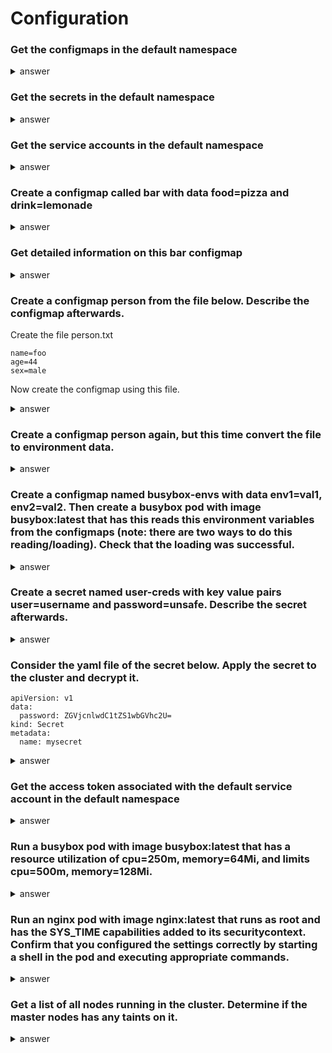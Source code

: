 # Configuration
### Get the configmaps in the default namespace
<details>
<summary>answer</summary>
<p>

```
k get cm
```

```
k get configmap
```

```
k get configmaps
```

</p>
</details>

### Get the secrets in the default namespace
<details>
<summary>answer</summary>
<p>

```
k get secrets
```

```
k get secrets
```

</p>
</details>

### Get the service accounts in the default namespace
<details>
<summary>answer</summary>
<p>

```
k get sa
```

```
k get serviceaccount
```

```
k get serviceaccounts
```

</p>
</details>

### Create a configmap called bar with data food=pizza and drink=lemonade
<details>
<summary>answer</summary>
<p>

```
k create cm bar --from-literal=food=pizza --from-literal=drink=lemonade
```

</p>
</details>

### Get detailed information on this bar configmap
<details>
<summary>answer</summary>
<p>

```
k describe cm bar
```
The output is given below.
```
Name:         bar
Namespace:    default
Labels:       <none>
Annotations:  <none>

Data
====
drink:
----
lemonade
food:
----
pizza
Events:  <none>
```

</p>
</details>

### Create a configmap person from the file below. Describe the configmap afterwards.
Create the file person.txt
```
name=foo
age=44
sex=male
```
Now create the configmap using this file.
<details>
<summary>answer</summary>
<p>

```
k create cm person --from-file=person.txt
```

```
k describe cm person
```

</p>
</details>

### Create a configmap person again, but this time convert the file to environment data.

<details>
<summary>answer</summary>
<p>

```
k create cm person --from-file=person.txt
```

```
Name:         person
Namespace:    default
Labels:       <none>
Annotations:  <none>

Data
====
age:
----
44
name:
----
foo
sex:
----
male
Events:  <none>
```

</p>
</details>

### Create a configmap named busybox-envs with data env1=val1, env2=val2. Then create a busybox pod with image busybox:latest that has this reads this environment variables from the configmaps (note: there are two ways to do this reading/loading). Check that the loading was successful.

<details>
<summary>answer</summary>
<p>

```
k create cm busybox-envs --from-literal=env1=val1 --from-literal=env2=val2
```

```
apiVersion: v1
kind: Pod
metadata:
  labels:
    run: busybox
  name: busybox
spec:
  containers:
  - image: busybox
    name: busybox
    envFrom:
    - configMapRef:
        name: busybox-envs
    command:
    - env
```

```
terminal ~ k logs busybox | grep env
env1=val1
env2=val2
```


</p>
</details>

### Create a secret named user-creds with key value pairs user=username and password=unsafe. Describe the secret afterwards.

<details>
<summary>answer</summary>
<p>

```
k create secret generic user-creds --from-literal=user=username --from-literal=password=unsafe
```

```
k describe secret user-creds
```
This gives output
```
Name:         user-creds
Namespace:    default
Labels:       <none>
Annotations:  <none>

Type:  Opaque

Data
====
password:  6 bytes
user:      8 bytes
```

</p>
</details>


### Consider the yaml file of the secret below. Apply the secret to the cluster and decrypt it.

```
apiVersion: v1
data:
  password: ZGVjcnlwdC1tZS1wbGVhc2U=
kind: Secret
metadata:
  name: mysecret
```

<details>
<summary>answer</summary>
<p>

```
k apply -f secret.yaml
```

```
terminal ~ echo "ZGVjcnlwdC1tZS1wbGVhc2U=" | base64 --decode
decrypt-me-please
```

</p>
</details>

### Get the access token associated with the default service account in the default namespace 

<details>
<summary>answer</summary>
<p>

```
k describe sa default
```
We obtain the following output.
```
Name:                default
Namespace:           default
Labels:              <none>
Annotations:         <none>
Image pull secrets:  <none>
Mountable secrets:   default-token-7l59s
Tokens:              default-token-7l59s
Events:              <none>
```

```
k describe secret default-token-7l59s
```
We obtain the following output.
```
Name:         default-token-7l59s
Namespace:    default
Labels:       <none>
Annotations:  kubernetes.io/service-account.name: default
              kubernetes.io/service-account.uid: 57b32f7f-cf26-46a0-9dec-bf88f221518f

Type:  kubernetes.io/service-account-token

Data
====
ca.crt:     1025 bytes
namespace:  7 bytes
token:      eyJhbGciOiJSUzI1NiIsImtpZCI6IldEZ2VoQXlHZWQzV1JMV1NMb0hYNXpEVmNRZ3Utb3NaLU91ZmNQYlBRUUEifQ.eyJpc3MiOiJrdWJlcm5ldGVzL3NlcnZpY2VhY2NvdW50Iiwia3ViZXJuZXRlcy5pby9zZXJ2aWNlYWNjb3VudC9uYW1lc3BhY2UiOiJkZWZhdWx0Iiwia3ViZXJuZXRlcy5pby9zZXJ2aWNlYWNjb3VudC9zZWNyZXQubmFtZSI6ImRlZmF1bHQtdG9rZW4tN2w1OXMiLCJrdWJlcm5ldGVzLmlvL3NlcnZpY2VhY2NvdW50L3NlcnZpY2UtYWNjb3VudC5uYW1lIjoiZGVmYXVsdCIsImt1YmVybmV0ZXMuaW8vc2VydmljZWFjY291bnQvc2VydmljZS1hY2NvdW50LnVpZCI6IjU3YjMyZjdmLWNmMjYtNDZhMC05ZGVjLWJmODhmMjIxNTE4ZiIsInN1YiI6InN5c3RlbTpzZXJ2aWNlYWNjb3VudDpkZWZhdWx0PmRlZmF1bHQifQ.MZwH6rtLpP06XJb8s_bjy97JXO7nsqekDctNgpo5bDiJKYPmpffbRysKfk6GIe8WEz3bsjHEwUOZ1w0I64lyH0Y8ZLnFJobUgNe6G2Y2SLHm_oAWSx5Jm70BQn6Ei6JGuuGp0R3LcGpGaIYJ7M1vqiHjXHhZ1lo13QW3fZUxprif0KNQPEAuID3z1thcOoOYoF71Ose4Ldto0CxtJ_1SzPpb96haJYABieZlz-RYgQgXLKUdHd2OyNxJAaRNp9hX-x3X1jUILetGo441gFqTX0hNRevudRtDzq4dGT7Rj4iTXW8NV5Zp62xHEe0YBzfCaeuw3VwnBOX69ulnbAoZ0A
```

</p>
</details>

### Run a busybox pod with image busybox:latest that has a resource utilization of cpu=250m, memory=64Mi, and limits cpu=500m, memory=128Mi.

<details>
<summary>answer</summary>
<p>

```
apiVersion: v1
kind: Pod
metadata:
  labels:
    run: busybox
  name: busybox
spec:
  containers:
  - image: busybox
    name: busybox
    resources:
      requests:
        memory: "64Mi"
        cpu: "250m"
      limits:
        memory: "128Mi"
        cpu: "500m"
```

</p>
</details>


### Run an nginx pod with image nginx:latest that runs as root and has the SYS_TIME capabilities added to its securitycontext. Confirm that you configured the settings correctly by starting a shell in the pod and executing appropriate commands.

<details>
<summary>answer</summary>
<p>

```
apiVersion: v1
kind: Pod
metadata:
  labels:
    run: nginx
  name: nginx
spec:
  containers:
  - image: nginx
    name: nginx
    securityContext:
      runAsUser: 0
      capabilities:
        add: ["SYS_TIME"]
```

```
terminal ~ k exec -it nginx -- sh
```

```
nginx ~ whoami
root
```
```
nginx ~ id
uid=0(root) gid=0(root) groups=0(root)
```
```
nginx ~ date -s '1 JAN 2021'
Fri Jan  1 00:00:00 UTC 2021 
```

</p>
</details>

### Get a list of all nodes running in the cluster. Determine if the master nodes has any taints on it.

<details>
<summary>answer</summary>
<p>

```
k get nodes
```

```
k describe node docker-desktop | grep Taint
```
We get the following output (this obviously differs per cluster).
```
terminal ~ k describe node docker-desktop | grep Taint
Taints:             <none>
```


</p>
</details>
